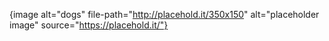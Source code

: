 {image alt="dogs" file-path="http://placehold.it/350x150" alt="placeholder image" source="https://placehold.it/"}
